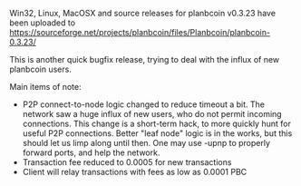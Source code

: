 Win32, Linux, MacOSX and source releases for planbcoin v0.3.23 have been uploaded to
https://sourceforge.net/projects/planbcoin/files/Planbcoin/planbcoin-0.3.23/

This is another quick bugfix release, trying to deal with the influx of new planbcoin users.

Main items of note:

* P2P connect-to-node logic changed to reduce timeout a bit.  The network saw a huge influx of new users, who do not permit incoming connections.  This change is a short-term hack, to more quickly hunt for useful P2P connections.  Better "leaf node" logic is in the works, but this should let us limp along until then.  One may use -upnp to properly forward ports, and help the network.
* Transaction fee reduced to 0.0005 for new transactions
* Client will relay transactions with fees as low as 0.0001 PBC
